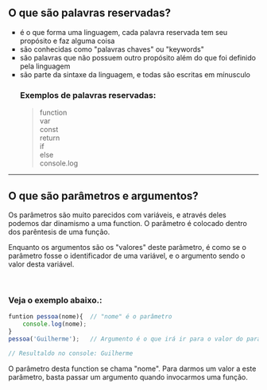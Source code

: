 ## O que são palavras reservadas?
<ul type=square>
<li>é o que forma uma linguagem, cada palavra reservada tem seu propósito e faz alguma coisa</li>
<li>são conhecidas como "palavras chaves" ou "keywords" </li>
<li>são palavras que não possuem outro propósito além do que foi definido pela linguagem</li>
<li>são parte da sintaxe da linguagem, e todas são escritas em mínusculo </li>

### Exemplos de palavras reservadas: 
> function      </br>
> var           </br>
> const         </br>
> return        </br>
> if            </br>
> else          </br>
> console.log   </br>
</ul>

_________________________________________________________________

## O que são parâmetros e argumentos? 
Os parâmetros são muito parecidos com variáveis, e através deles podemos dar dinamismo a uma function. O parâmetro é colocado dentro dos parêntesis de uma função. 

Enquanto os argumentos são os "valores" deste parâmetro, é como se o parâmetro fosse o identificador de uma variável, e o argumento sendo o valor desta variável. 

</br>

### Veja o exemplo abaixo.: 

```js
funtion pessoa(nome){  // "nome" é o parâmetro
    console.log(nome);
}
pessoa('Guilherme');   // Argumento é o que irá ir para o valor do parâmetro

// Resultaldo no console: Guilherme
```

O parâmetro desta function se chama "nome". Para darmos um valor a este parâmetro, basta
passar um argumento quando invocarmos uma função.